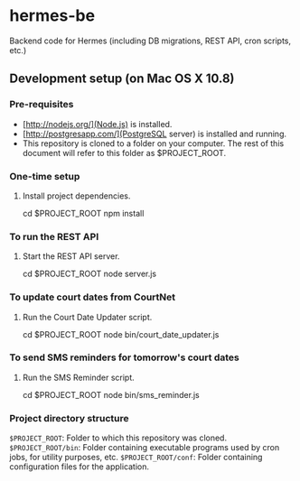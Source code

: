 # hermes-be

Backend code for Hermes (including DB migrations, REST API, cron scripts, etc.)

## Development setup (on Mac OS X 10.8)

### Pre-requisites
   * [http://nodejs.org/](Node.js) is installed.
   * [http://postgresapp.com/](PostgreSQL server) is installed and running.
   * This repository is cloned to a folder on your computer. The rest of this document will refer to this folder as $PROJECT_ROOT.

### One-time setup

1) Install project dependencies.

    cd $PROJECT_ROOT
    npm install

### To run the REST API

1) Start the REST API server.

    cd $PROJECT_ROOT
    node server.js

### To update court dates from CourtNet

1) Run the Court Date Updater script.

    cd $PROJECT_ROOT
    node bin/court_date_updater.js

### To send SMS reminders for tomorrow's court dates

1) Run the SMS Reminder script.

    cd $PROJECT_ROOT
    node bin/sms_reminder.js

### Project directory structure

`$PROJECT_ROOT`: Folder to which this repository was cloned.
`$PROJECT_ROOT/bin`: Folder containing executable programs used by cron jobs, for utility purposes, etc.
`$PROJECT_ROOT/conf`: Folder containing configuration files for the application.

